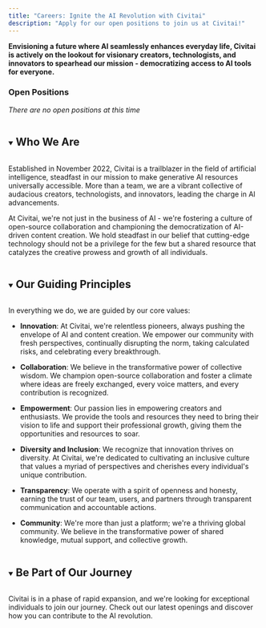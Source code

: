 ```yaml
---
title: "Careers: Ignite the AI Revolution with Civitai"
description: "Apply for our open positions to join us at Civitai!"
---
```


**Envisioning a future where AI seamlessly enhances everyday life, Civitai is actively on the lookout for visionary creators, technologists, and innovators to spearhead our mission - democratizing access to AI tools for everyone.**

### Open Positions
*There are no open positions at this time*

<details open>
  <summary><h2 style="display: inline-block">Who We Are</h2></summary>

  Established in November 2022, Civitai is a trailblazer in the field of artificial intelligence, steadfast in our mission to make generative AI resources universally accessible. More than a team, we are a vibrant collective of audacious creators, technologists, and innovators, leading the charge in AI advancements.

  At Civitai, we're not just in the business of AI - we're fostering a culture of open-source collaboration and championing the democratization of AI-driven content creation. We hold steadfast in our belief that cutting-edge technology should not be a privilege for the few but a shared resource that catalyzes the creative prowess and growth of all individuals.
</details>

<details open>
  <summary><h2 style="display: inline-block">Our Guiding Principles</h2></summary>

  In everything we do, we are guided by our core values:

  - **Innovation**: At Civitai, we're relentless pioneers, always pushing the envelope of AI and content creation. We empower our community with fresh perspectives, continually disrupting the norm, taking calculated risks, and celebrating every breakthrough.

  - **Collaboration**: We believe in the transformative power of collective wisdom. We champion open-source collaboration and foster a climate where ideas are freely exchanged, every voice matters, and every contribution is recognized.

  - **Empowerment**: Our passion lies in empowering creators and enthusiasts. We provide the tools and resources they need to bring their vision to life and support their professional growth, giving them the opportunities and resources to soar.

  - **Diversity and Inclusion**: We recognize that innovation thrives on diversity. At Civitai, we're dedicated to cultivating an inclusive culture that values a myriad of perspectives and cherishes every individual's unique contribution.

  - **Transparency**: We operate with a spirit of openness and honesty, earning the trust of our team, users, and partners through transparent communication and accountable actions.

  - **Community**: We're more than just a platform; we're a thriving global community. We believe in the transformative power of shared knowledge, mutual support, and collective growth.
</details>

<details open>
  <summary><h2 style="display: inline-block">Be Part of Our Journey</h2></summary>

  Civitai is in a phase of rapid expansion, and we're looking for exceptional individuals to join our journey. Check out our latest openings and discover how you can contribute to the AI revolution.
</details>
